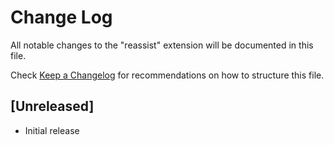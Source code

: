 # Change Log
All notable changes to the "reassist" extension will be documented in this file.

Check [Keep a Changelog](http://keepachangelog.com/) for recommendations on how to structure this file.

## [Unreleased]
- Initial release